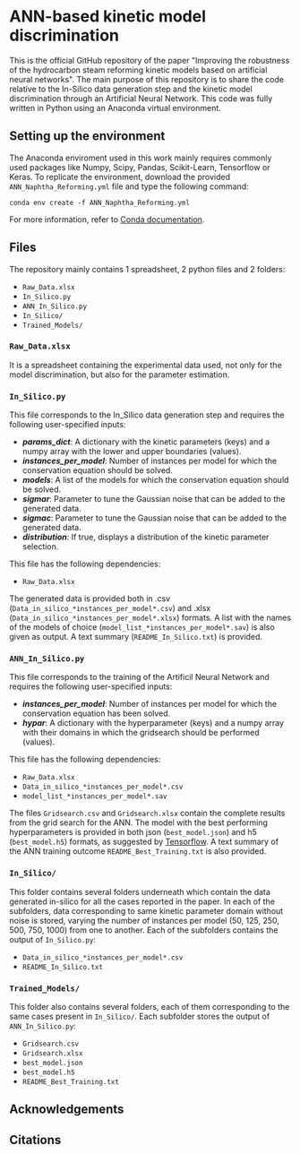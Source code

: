 # ANN-based kinetic model discrimination 
This is the official GitHub repository of the paper "Improving the robustness of the hydrocarbon steam reforming kinetic models based on artificial neural networks". The main purpose of this repository is to share the code relative to the In-Silico data generation step and the kinetic model discrimination through an Artificial Neural Network. This code was fully written in Python using an Anaconda virtual environment.

## Setting up the environment
The Anaconda enviroment used in this work mainly requires commonly used packages like Numpy, Scipy, Pandas, Scikit-Learn, Tensorflow or Keras. To replicate the environment, download the provided ```ANN_Naphtha_Reforming.yml``` file and type the following command:
```
conda env create -f ANN_Naphtha_Reforming.yml
```
For more information, refer to [Conda documentation](https://conda.io/projects/conda/en/latest/user-guide/tasks/manage-environments.html#creating-an-environment-from-an-environment-yml-file).

## Files
The repository mainly contains 1 spreadsheet, 2 python files and 2 folders:
- ```Raw_Data.xlsx```
- ```In_Silico.py```
- ```ANN_In_Silico.py```
- ```In_Silico/```
- ```Trained_Models/```

### ```Raw_Data.xlsx```
It is a spreadsheet containing the experimental data used, not only for the model discrimination, but also for the parameter estimation.

### ```In_Silico.py```
This file corresponds to the In_Silico data generation step and requires the following user-specified inputs:
- ***params_dict***: A dictionary with the kinetic parameters (keys) and a numpy array with the lower and upper boundaries (values).
- ***instances_per_model***: Number of instances per model for which the conservation equation should be solved.
- ***models***: A list of the models for which the conservation equation should be solved.
- ***sigmar***: Parameter to tune the Gaussian noise that can be added to the generated data.
- ***sigmac***: Parameter to tune the Gaussian noise that can be added to the generated data.
- ***distribution***: If true, displays a distribution of the kinetic parameter selection.

This file has the following dependencies:
- ```Raw_Data.xlsx```

The generated data is provided both in .csv (```Data_in_silico_*instances_per_model*.csv```) and .xlsx (```Data_in_silico_*instances_per_model*.xlsx```) formats. A list with the names of the models of choice (```model_list_*instances_per_model*.sav```) is also given as output. A text summary (```README_In_Silico.txt```) is provided.

### ```ANN_In_Silico.py```
This file corresponds to the training of the Artificil Neural Network and requires the following user-specified inputs:
- ***instances_per_model***: Number of instances per model for which the conservation equation has been solved.
- ***hypar***: A dictionary with the hyperparameter (keys) and a numpy array with their domains in which the gridsearch should be performed (values).

This file has the following dependencies:
- ```Raw_Data.xlsx```
- ```Data_in_silico_*instances_per_model*.csv```
- ```model_list_*instances_per_model*.sav```

The files ```Gridsearch.csv``` and ```Gridsearch.xlsx``` contain the complete results from the grid search for the ANN. The model with the best performing hyperparameters is provided in both json (```best_model.json```) and h5 (```best_model.h5```) formats, as suggested by [Tensorflow](https://www.tensorflow.org/guide/keras/save_and_serialize). A text summary of the ANN training outcome ```README_Best_Training.txt``` is also provided.

### ```In_Silico/```
This folder contains several folders underneath which contain the data generated in-silico for all the cases reported in the paper. In each of the subfolders, data corresponding to same kinetic parameter domain without noise is stored, varying the number of instances per model (50, 125, 250, 500, 750, 1000) from one to another. Each of the subfolders contains the output of ```In_Silico.py```:
- ```Data_in_silico_*instances_per_model*.csv```
- ```README_In_Silico.txt```

### ```Trained_Models/```
This folder also contains several folders, each of them corresponding to the same cases present in ```In_Silico/```. Each subfolder stores the output of ```ANN_In_Silico.py```:
- ```Gridsearch.csv``` 
- ```Gridsearch.xlsx```
- ```best_model.json```
- ```best_model.h5```
- ```README_Best_Training.txt``` 

## Acknowledgements

## Citations

